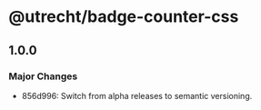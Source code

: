 # @utrecht/badge-counter-css

## 1.0.0

### Major Changes

- 856d996: Switch from alpha releases to semantic versioning.
